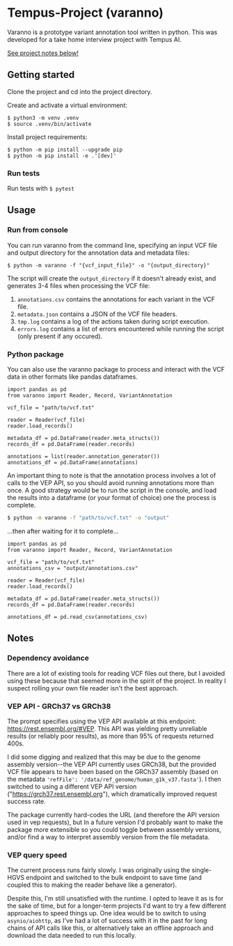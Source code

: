# Tempus-Project (varanno)

Varanno is a prototype variant annotation tool written in python. This was developed for a take home interview project with Tempus AI. 

[See project notes below!](#notes)

## Getting started

Clone the project and cd into the project directory.

Create and activate a virtual environment:
```
$ python3 -m venv .venv
$ source .venv/bin/activate
```

Install project requirements:
```
$ python -m pip install --upgrade pip
$ python -m pip install -e .'[dev]'
```

### Run tests

Run tests with 
`$ pytest`

## Usage

### Run from console

You can run varanno from the command line, specifying an input VCF file and output directory for the annotation data and metadata files:

`$ python -m varanno -f "{vcf_input_file}" -o "{output_directory}"`

The script will create the `output_directory` if it doesn't already exist, and generates 3-4 files when processing the VCF file:
1. `annotations.csv` contains the annotations for each variant in the VCF file.
2. `metadata.json` contains a JSON of the VCF file headers.
3. `tmp.log` contains a log of the actions taken during script execution. 
4. `errors.log` contains a list of errors encountered while running the script (only present if any occured).


### Python package
You can also use the varanno package to process and interact with the VCF data in other formats like pandas dataframes. 

```python3
import pandas as pd
from varanno import Reader, Record, VariantAnnotation

vcf_file = "path/to/vcf.txt"

reader = Reader(vcf_file)
reader.load_records()

metadata_df = pd.DataFrame(reader.meta_structs())
records_df = pd.DataFrame(reader.records)

annotations = list(reader.annotation_generator())
annotations_df = pd.DataFrame(annotations)
```

An important thing to note is that the annotation process involves a lot of calls to the VEP API, so you should avoid running annotations more than once. A good strategy would be to run the script in the console, and load the results into a dataframe (or your format of choice) one the process is complete.

```bash
$ python -m varanno -f "path/to/vcf.txt" -o "output"
```
...then after waiting for it to complete...
```python3
import pandas as pd
from varanno import Reader, Record, VariantAnnotation

vcf_file = "path/to/vcf.txt"
annotations_csv = "output/annotations.csv"

reader = Reader(vcf_file)
reader.load_records()

metadata_df = pd.DataFrame(reader.meta_structs())
records_df = pd.DataFrame(reader.records)

annotations_df = pd.read_csv(annotations_csv)
```

## Notes

### Dependency avoidance
There are a lot of existing tools for reading VCF files out there, but I avoided using these because that seemed more in the spirit of the project. In reality I suspect rolling your own file reader isn't the best approach.

### VEP API - GRCh37 vs GRCh38
The prompt specifies using the VEP API available at this endpoint: https://rest.ensembl.org/#VEP. This API was yielding pretty unreliable results (or reliably poor results), as more than 95% of requests returned 400s. 

I did some digging and realized that this may be due to the genome assembly version--the VEP API currently uses GRCh38, but the provided VCF file appears to have been based on the GRCh37 assembly (based on the metadata `'refFile': '/data/ref_genome/human_g1k_v37.fasta'`). I then switched to using a different VEP API version ("https://grch37.rest.ensembl.org"), which dramatically improved request success rate. 

The package currently hard-codes the URL (and therefore the API version used in vep requests), but In a future version I'd probably want to make the package more extensible so you could toggle between assembly versions, and/or find a way to interpret assembly version from the file metadata. 

### VEP query speed
The current process runs fairly slowly. I was originally using the single-HGVS endpoint and switched to the bulk endpoint to save time (and coupled this to making the reader behave like a generator). 

Despite this, I'm still unsatisfied with the runtime. I opted to leave it as is for the sake of time, but for a longer-term projects I'd want to try a few different approaches to speed things up. One idea would be to switch to using `asynio/aiohttp`, as I've had a lot of success with it in the past for long chains of API calls like this, or alternatively take an offline approach and download the data needed to run this locally.    
